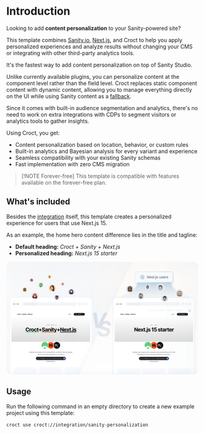 # Introduction

Looking to add **content personalization** to your Sanity-powered site?

This template
combines [Sanity.io](https://www.sanity.io/?utm_source=croct), [Next.js](https://nextjs.org/?utm_source=croct), and
Croct to help you apply personalized experiences and analyze results without changing your CMS or integrating with other
third-party analytics tools.

It's the fastest way to add content personalization on top of Sanity Studio.

Unlike currently available plugins, you can personalize content at the component level rather than the field level.
Croct replaces static component content with dynamic content, allowing you to manage everything directly on the UI while
using Sanity content as a [fallback](https://docs.croct.com/reference/sdk/nextjs/content-rendering#fault-tolerance).

Since it comes with built-in audience segmentation and analytics, there's no need to work on extra integrations with
CDPs to segment visitors or analytics tools to gather insights.

Using Croct, you get:

* Content personalization based on location, behavior, or custom rules
* Built-in analytics and Bayesian analysis for every variant and experience
* Seamless compatibility with your existing Sanity schemas
* Fast implementation with zero CMS migration

> [!NOTE Forever-free]
> This template is compatible with features available on the forever-free plan.

## What's included

Besides the [integration](http://croct.com/templates/integration/cms/sanity) itself, this template creates a
personalized experience for users that use Next.js 15.

As an example, the home hero content difference lies in the title and tagline:

* **Default heading:** _Croct + Sanity + Next.js_
* **Personalized heading:** _Next.js 15 starter_

![A split-screen comparison image showing two versions of the starter home page. The left side shows the default content, and the right side shows personalized content with a different heading.](./intro-illustration.png)

## Usage

Run the following command in an empty directory to create a new example project using this template:

```croct-cmd
croct use croct://integration/sanity-personalization
```
